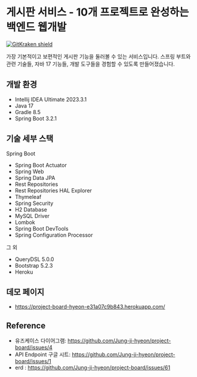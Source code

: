 # 게시판 서비스 - 10개 프로젝트로 완성하는 백엔드 웹개발

[![GitKraken shield](https://img.shields.io/badge/GitKraken-Legendary%20Git%20Tools-teal?style=plastic&logo=gitkraken)](http://gitkraken.link/uno)

가장 기본적이고 보편적인 게시판 기능을 둘러볼 수 있는 서비스입니다. 스프링 부트와 관련 기술들, 자바 17 기능들, 개발 도구들을 경험할 수 있도록 만들어졌습니다.

## 개발 환경

* Intellij IDEA Ultimate 2023.3.1
* Java 17
* Gradle 8.5
* Spring Boot 3.2.1

## 기술 세부 스택

Spring Boot

* Spring Boot Actuator
* Spring Web
* Spring Data JPA
* Rest Repositories
* Rest Repositories HAL Explorer
* Thymeleaf
* Spring Security
* H2 Database
* MySQL Driver
* Lombok
* Spring Boot DevTools
* Spring Configuration Processor

그 외

* QueryDSL 5.0.0
* Bootstrap 5.2.3
* Heroku

## 데모 페이지

* https://project-board-hyeon-e31a07c9b843.herokuapp.com/

## Reference

* 유즈케이스 다이어그램: https://github.com/Jung-ji-hyeon/project-board/issues/4
* API Endpoint 구글 시트: https://github.com/Jung-ji-hyeon/project-board/issues/1
* erd : https://github.com/Jung-ji-hyeon/project-board/issues/61


